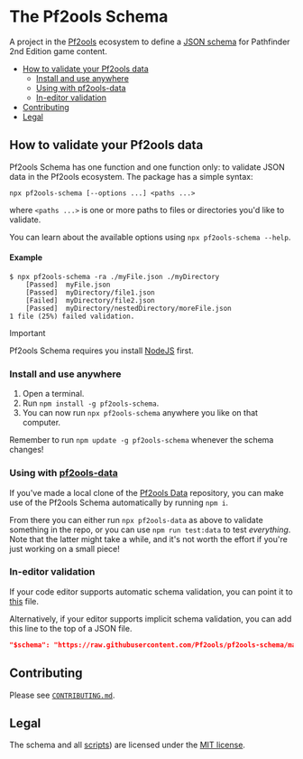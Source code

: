 # The Pf2ools Schema

A project in the [Pf2ools](https://github.com/Pf2ools) ecosystem to define a [JSON schema](http://json-schema.org/) for Pathfinder 2nd Edition game content.

- [How to validate your Pf2ools data](#how-to-validate-your-pf2ools-data)
  - [Install and use anywhere](#install-and-use-anywhere)
  - [Using with pf2ools-data](#using-with-pf2ools-data)
  - [In-editor validation](#in-editor-validation)
- [Contributing](#contributing)
- [Legal](#legal)

## How to validate your Pf2ools data

Pf2ools Schema has one function and one function only: to validate JSON data in the Pf2ools ecosystem. The package has a simple syntax:

```
npx pf2ools-schema [--options ...] <paths ...>
```

where `<paths ...>` is one or more paths to files or directories you'd like to validate.

You can learn about the available options using `npx pf2ools-schema --help`.

#### Example

```console
$ npx pf2ools-schema -ra ./myFile.json ./myDirectory
	[Passed]  myFile.json
	[Passed]  myDirectory/file1.json
	[Failed]  myDirectory/file2.json
	[Passed]  myDirectory/nestedDirectory/moreFile.json
1 file (25%) failed validation.
```

> [!IMPORTANT]
> Pf2ools Schema requires you install [NodeJS](https://nodejs.org/) first.

### Install and use anywhere

1. Open a terminal.
2. Run `npm install -g pf2ools-schema`.
3. You can now run `npx pf2ools-schema` anywhere you like on that computer.

Remember to run `npm update -g pf2ools-schema` whenever the schema changes!

### Using with [pf2ools-data](https://github.com/Pf2ools/pf2ools-data)

If you've made a local clone of the [Pf2ools Data](https://github.com/Pf2ools/pf2ools-data) repository, you can make use of the Pf2ools Schema automatically by running `npm i`.

From there you can either run `npx pf2ools-data` as above to validate something in the repo, or you can use `npm run test:data` to test _everything_. Note that the latter might take a while, and it's not worth the effort if you're just working on a small piece!

### In-editor validation

If your code editor supports automatic schema validation, you can point it to [this](https://raw.githubusercontent.com/Pf2ools/pf2ools-schema/master/schema/_schema.json) file.

Alternatively, if your editor supports implicit schema validation, you can add this line to the top of a JSON file.

```json
"$schema": "https://raw.githubusercontent.com/Pf2ools/pf2ools-schema/master/schema/_schema.json",
```

## Contributing

Please see [`CONTRIBUTING.md`](./CONTRIBUTING.md).

## Legal

The schema and all [scripts](./scripts/)) are licensed under the [MIT license](./LICENSE).
